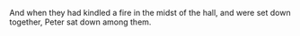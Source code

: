 And when they had kindled a fire in the midst of the hall, and were set down together, Peter sat down among them.
